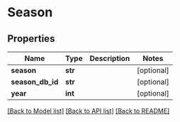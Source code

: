 # Season

## Properties
Name | Type | Description | Notes
------------ | ------------- | ------------- | -------------
**season** | **str** |  | [optional] 
**season_db_id** | **str** |  | [optional] 
**year** | **int** |  | [optional] 

[[Back to Model list]](../README.md#documentation-for-models) [[Back to API list]](../README.md#documentation-for-api-endpoints) [[Back to README]](../README.md)


